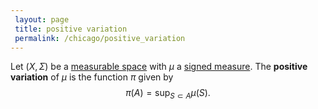 ```yaml
---
 layout: page
 title: positive variation
 permalink: /chicago/positive_variation
---
```

Let $(X,\Sigma)$ be a [measurable space](https://mathgloss.github.io/MathGloss/chicago/measurable) with $\mu$ a [signed measure](https://mathgloss.github.io/MathGloss/chicago/signed_measure). The **positive variation** of $\mu$ is the function $\pi$ given by $$\pi(A) = \sup_{S\subset A} \mu(S).$$

